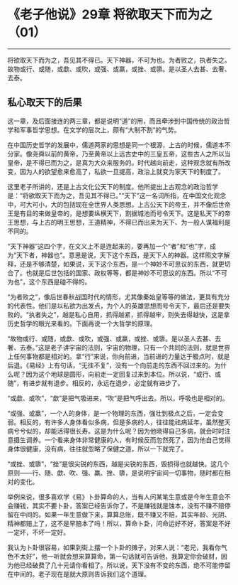 # 《老子他说》29章 将欲取天下而为之（01）

------

将欲取天下而为之，吾见其不得已。天下神器，不可为也。为者败之，执者失之。故物或行、或随，或歔、或吹，或强、或羸，或挫、或隳。是以圣人去甚、去奢、去泰。

## 私心取天下的后果

这一章，及后面接连的两三章，都是说明“道”的用，而且牵涉到中国传统的政治哲学和军事哲学思想。在文学的层次上，颇有“大制不割”的气势。

在中国历史哲学的发展中，儒道两家的思想是同一个根源，上古的时候，儒道本不分家。像尧舜以前的黄帝，乃至黄帝以上远古史中的三皇五帝，这些古人之所以当皇帝，是不得已而为之，是真为大众来服务的。时代越向前走，这种观念就有所改变，因为人的欲望愈来愈高了，私欲一旦提高，政治上就变为家天下的制度了。

这里老子所讲的，还是上古文化公天下的制度。他所提出上古观念的政治哲学是：“将欲取天下而为之，吾见其不得已。”“天下”这一名词所指，在中国文化观念中，可大可小，大的包括现在全世界人类思想。上古公天下的帝王，并不像后世帝王是有目的来做皇帝的，是想要纵横天下，割据城池而号令天下。这是私天下的帝王思想，与上古的明王思想，王道精神，不得已而出来为天下、为一般人谋福利是不同的。

“天下神器”这四个字，在文义上不是连起来的，要再加一个“者”和“也”字，成为“天下者，神器也”。意思是说，天下这个东西，是天下人的神器。这样照文字解释，还是不够清楚，如果说，天下这个东西，是一个神妙不可思议的东西，就更切合了。也就是后世包括的国家、政权等等，都是神妙不可思议的东西。所以“不可为也”，这个东西是碰不得的。

“为者败之”，像后世春秋战国时代的情形，尤其像秦始皇等等的做法，更具有充分的代表性。他们是以私欲为出发点，为个人的英雄思想而号令天下，最后还是要失败的。“执者失之”，越是私心自用，抓得越紧，抓得越牢，则失去得越快，这是拿历史哲学的眼光来看的。下面再说一个大哲学的原理。

“故物或行、或随，或歔、或吹，或强、或羸，或挫、或隳。是以圣人去甚、去奢、去泰。”这是老子讲宇宙的法则，宇宙的物理，只有一个共同的法则，就是世界上任何事物都是相对的。拿“行”来说，你向前进，当前进的力量达于极点时，就是后退。《易经》上有句话，“无往不复”，没有一个向前走的东西不回过来的。为什么呢？因为这个地球是圆形，向前走一定回复过来到本位。所以说，“或行、或随”，有进步就有退步。相反的，永远在退步，必定就有进步了。

“或歔、或吹”，“歔”是把气吸进来，“吹”是把气呼出去。所以，呼吸也是相对的。

“或强、或羸”，一个人的身体，是一个物理的东西，强壮到极点之后，一定会变弱。相反的，有许多人身体看似多病，但是多病的人，往往能祛病延年，虽然整天病兮兮似的，却能活得很长寿。这是为什么呢？因为他晓得自己多病，就会时时注意摄生调养。一个看来身体非常健康的人，有时候反而忽然死了，因为他自己觉得身体很健康，没有病，往往就忽略了保健之道，所以一下就完了。

“或挫、或隳”，“挫”是很尖锐的东西，越是尖锐的东西，毁损得也就越快。这几个原则——行、随、歔、吹、强、羸、挫、隳，是说明宇宙间一切事物，随时都在相对的变化。

举例来说，很多喜欢学《易》卜卦算命的人，当有人问某笔生意或是今年生意会不会赚钱，其实不要卜卦，答案已经告诉你了，不是赚钱就是蚀本，没有不赚不赔停留在中间的。如果一年生意做下来，算算总账，既不赚又不赔，其实年龄、光阴、精神都赔上了，这不是早赔本了吗！所以，算命卜卦，问命运好不好，答案是不好一定坏，不坏一定好。

我认为卜卦很容易，如果到街上摆一个卜卦的摊子，对来人说：“老兄，我看你气色不太好”，他一听就会想来算算命，第一句话就可告诉他，我算定你会破财，因为他已经破费了几十元请你看相了。所以说，天下没有不变的东西，绝不可能停留在中间的。老子现在是就大原则告诉我们这个道理。